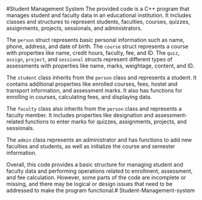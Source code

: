#Student Management System
The provided code is a C++ program that manages student and faculty data in an educational institution. It includes classes and structures to represent students, faculties, courses, quizzes, assignments, projects, sessionals, and administrators.

The `person` struct represents basic personal information such as name, phone, address, and date of birth.
The `course` struct represents a course with properties like name, credit hours, faculty, fee, and ID.
The `quiz`, `assign`, `project`, and `sessional` structs represent different types of assessments with properties like name, marks, weightage, content, and ID.

The `student` class inherits from the `person` class and represents a student. It contains additional properties like enrolled courses, fees, hostel and transport information, and assessment marks. It also has functions for enrolling in courses, calculating fees, and displaying data.

The `faculty` class also inherits from the `person` class and represents a faculty member. It includes properties like designation and assessment-related functions to enter marks for quizzes, assignments, projects, and sessionals.

The `admin` class represents an administrator and has functions to add new faculties and students, as well as initialize the course and semester information.

Overall, this code provides a basic structure for managing student and faculty data and performing operations related to enrollment, assessment, and fee calculation. However, some parts of the code are incomplete or missing, and there may be logical or design issues that need to be addressed to make the program functional.# Student-Management-system
